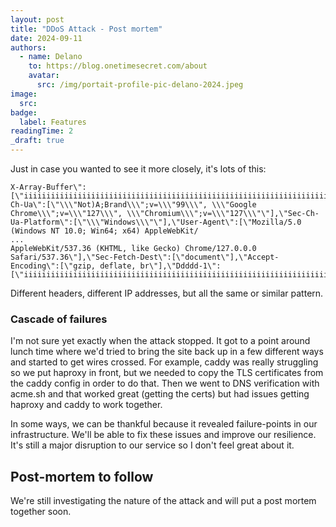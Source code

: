 ```yaml
---
layout: post
title: "DDoS Attack - Post mortem"
date: 2024-09-11
authors:
  - name: Delano
    to: https://blog.onetimesecret.com/about
    avatar:
      src: /img/portait-profile-pic-delano-2024.jpeg
image:
  src:
badge:
  label: Features
readingTime: 2
_draft: true
---
```





Just in case you wanted to see it more closely, it's lots of this:

```plaintext
X-Array-Buffer\":[\"iiiiiiiiiiiiiiiiiiiiiiiiiiiiiiiiiiiiiiiiiiiiiiiiiiiiiiiiiiiiiiiiiiiiiiiiiiiiiiiiiiiiiiiiiiiiiiiiiiiiiiiiiiiiiiiiiiiiiiiiiiiiiiiiiiiiiiiiiiiiiiiiiiiiiiiiiiiiiiiiiiiiiiiiiiiiiiiiiiiiiiiiiiiiiiiiiiiiiiiiiiiiiiiiiiiiiiiiiiiiiiiiiiiiiiiiiiiiiiiiiiiiiiiiiiiiiiiiiiiiiiiiiiiiiiiiiiiiiiiiiiiiiiii\",\"iiiiiiiiiiiiiiiiiiiiiiiiiiiiiiiiiiiiiiiiiiiiiiiiiiiiiiiiiiiiiiiiiiiiiiiiiiiiiiiiiiiiiiiiiiiiiiiiiiiiiiiiiiiiiiiiiiiiiiiiiiiiiiiiiiiiiiiiiiiiiiiiiiiiiiiiiiiiiiiiiiiiiiiiiiiiiiiiiiiiiiiiiiiiiiiiiiiiiiiiiiiiiiii\",\"iiiiiiiiiiiiiiiiiiiiiiiiiiiiiiiiiiiiiiiiiiiiiiiiiiiiiiiiiiiiiiiiiiiiiiiiiiiiiiiiiiiiiiiiiiiiiiiiiiiiiiiiiiiiiiiiiiiiiiiiiiiiiiiiiiiiiiiiiiiiiiiiiiiiiiiiiiiiiiiiiiiiiiiiiiiiiiiiiiiiiiiiiiiiiiiiiiiiiiiiiiiii\"],\"Sec-Ch-Ua\":[\"\\\"Not)A;Brand\\\";v=\\\"99\\\", \\\"Google Chrome\\\";v=\\\"127\\\", \\\"Chromium\\\";v=\\\"127\\\"\"],\"Sec-Ch-Ua-Platform\":[\"\\\"Windows\\\"\"],\"User-Agent\":[\"Mozilla/5.0 (Windows NT 10.0; Win64; x64) AppleWebKit/
...
AppleWebKit/537.36 (KHTML, like Gecko) Chrome/127.0.0.0 Safari/537.36\"],\"Sec-Fetch-Dest\":[\"document\"],\"Accept-Encoding\":[\"gzip, deflate, br\"],\"Ddddd-1\":[\"iiiiiiiiiiiiiiiiiiiiiiiiiiiiiiiiiiiiiiiiiiiiiiiiiiiiiiiiiiiiiiiiiiiiiiiiiiiiiiiiiiiiiiiiiiiiiiiiiiiiiiiiiiiiiiiiiiiiiiiiiiiiiiiiiiiiiiiiiiiiiiiiiiiiiiiiiiii

```

Different headers, different IP addresses, but all the same or similar pattern.

### Cascade of failures

I'm not sure yet exactly when the attack stopped. It got to a point around lunch time where we'd tried to bring the site back up in a few different ways and started to get wires crossed. For example, caddy was really struggling so we put haproxy in front, but we needed to copy the TLS certificates from the caddy config in order to do that. Then we went to DNS verification with acme.sh and that worked great (getting the certs) but had issues getting haproxy and caddy to work together.

In some ways, we can be thankful because it revealed failure-points in our infrastructure. We'll be able to fix these issues and improve our resilience. It's still a major disruption to our service so I don't feel great about it.

## Post-mortem to follow

We're still investigating the nature of the attack and will put a post mortem together soon.
